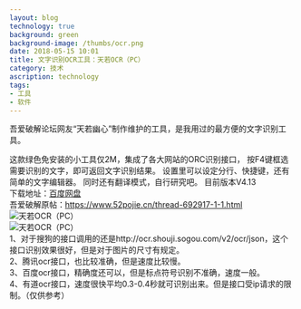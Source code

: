 ```yaml
---
layout: blog
technology: true
background: green
background-image: /thumbs/ocr.png
date: 2018-05-15 10:01
title: 文字识别OCR工具：天若OCR（PC）
category: 技术
ascription: technology
tags:
- 工具
- 软件
---
```


吾爱破解论坛网友“天若幽心”制作维护的工具，是我用过的最方便的文字识别工具。  

这款绿色免安装的小工具仅2M，集成了各大网站的ORC识别接口，
按F4键框选需要识别的文字，即可返回文字识别结果。
设置里可以设定分行、快捷键，还有简单的文字编辑器。
同时还有翻译模式，自行研究吧。
目前版本V4.13  
下载地址：[百度网盘][1]  
吾爱破解原帖：https://www.52pojie.cn/thread-692917-1-1.html  
![天若OCR（PC）][2]  
![天若OCR（PC）][3]  
1、对于搜狗的接口调用的还是http://ocr.shouji.sogou.com/v2/ocr/json，这个接口识别效果很好，但是对于图片的尺寸有规定。  
2、腾讯ocr接口，也比较准确，但是速度比较慢。  
3、百度ocr接口，精确度还可以，但是标点符号识别不准确，速度一般。  
4、有道ocr接口，速度很快平均0.3-0.4秒就可识别出来。但是接口受ip请求的限制。（仅供参考）  


  [1]: https://pan.baidu.com/s/1128nzM1BCR3RrBP9cyI0iw
  [2]: https://ws1.sinaimg.cn/large/0078N2Nmgy1fraygpshsbj30gq0axdfw.jpg
  [3]: https://ws1.sinaimg.cn/large/0078N2Nmgy1frayh3j2yfg30oa0hk7wh.gif